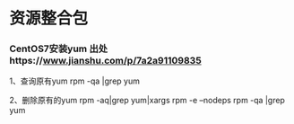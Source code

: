 # 资源整合包

### CentOS7安装yum 出处https://www.jianshu.com/p/7a2a91109835 ###

1、查询原有yum
rpm -qa |grep yum 

2、删除原有的yum 
rpm -aq|grep yum|xargs rpm -e –nodeps 
rpm -qa |grep yum
